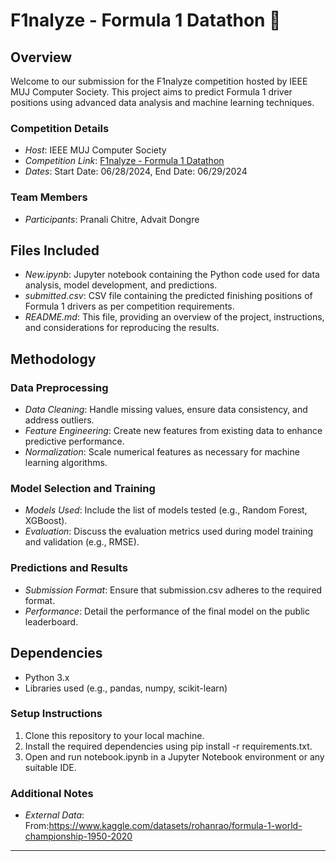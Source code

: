 # F1nalyze - Formula 1 Datathon 🚀

## Overview

Welcome to our submission for the F1nalyze competition hosted by IEEE MUJ Computer Society. This project aims to predict Formula 1 driver positions using advanced data analysis and machine learning techniques.

### Competition Details

- *Host*: IEEE MUJ Computer Society
- *Competition Link*: [F1nalyze - Formula 1 Datathon](https://kaggle.com/competitions/f1nalyze-datathon-ieeecsmuj)
- *Dates*: Start Date: 06/28/2024, End Date: 06/29/2024

### Team Members

- *Participants*: Pranali Chitre, Advait Dongre

## Files Included

- *New.ipynb*: Jupyter notebook containing the Python code used for data analysis, model development, and predictions.
- *submitted.csv*: CSV file containing the predicted finishing positions of Formula 1 drivers as per competition requirements.
- *README.md*: This file, providing an overview of the project, instructions, and considerations for reproducing the results.

## Methodology

### Data Preprocessing

- *Data Cleaning*: Handle missing values, ensure data consistency, and address outliers.
- *Feature Engineering*: Create new features from existing data to enhance predictive performance.
- *Normalization*: Scale numerical features as necessary for machine learning algorithms.

### Model Selection and Training

- *Models Used*: Include the list of models tested (e.g., Random Forest, XGBoost).
- *Evaluation*: Discuss the evaluation metrics used during model training and validation (e.g., RMSE).

### Predictions and Results

- *Submission Format*: Ensure that submission.csv adheres to the required format.
- *Performance*: Detail the performance of the final model on the public leaderboard.

## Dependencies

- Python 3.x
- Libraries used (e.g., pandas, numpy, scikit-learn)

### Setup Instructions

1. Clone this repository to your local machine.
2. Install the required dependencies using pip install -r requirements.txt.
3. Open and run notebook.ipynb in a Jupyter Notebook environment or any suitable IDE.

### Additional Notes

- *External Data*: From:https://www.kaggle.com/datasets/rohanrao/formula-1-world-championship-1950-2020



---

